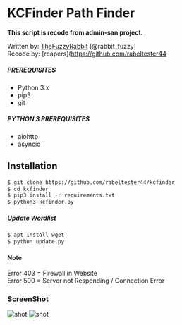 # KCFinder Path Finder
**This script is recode from admin-san project.**

Written by: [TheFuzzyRabbit](https://github.com/FuzzyRabbit) [@rabbit_fuzzy] <br />
Recode by: [reapers](https://github.com/rabeltester44

##### PREREQUISITES
* Python 3.x 
* pip3
* git

##### PYTHON 3 PREREQUISITES
* aiohttp
* asyncio

## Installation
```sh
$ git clone https://github.com/rabeltester44/kcfinder
$ cd kcfinder
$ pip3 install -r requirements.txt
$ python3 kcfinder.py
```
##### Update Wordlist
```sh
$ apt install wget
$ python update.py
```
#### Note
Error 403 = Firewall in Website <br />
Error 500 = Server not Responding / Connection Error

### ScreenShot
![shot](https://i.imgur.com/ejsvxcg.png)
![shot](https://i.imgur.com/IxKpzoD.png)

